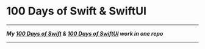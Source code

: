 # 100 Days of Swift & SwiftUI

---

**_My [100 Days of Swift](https://www.hackingwithswift.com/100) & [100 Days of SwiftUI](https://www.hackingwithswift.com/100/swiftui) work in one repo_**

---
